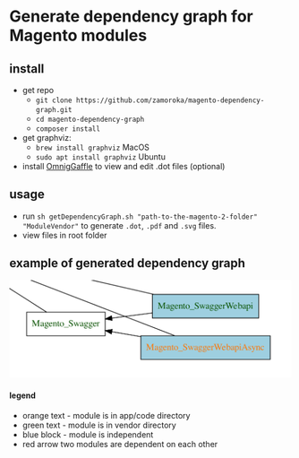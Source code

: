 # Generate dependency graph for Magento modules

## install
 - get repo
   - `git clone https://github.com/zamoroka/magento-dependency-graph.git`
   - `cd magento-dependency-graph`
   - `composer install`
 - get graphviz:
   - `brew install graphviz` MacOS
   - `sudo apt install graphviz` Ubuntu
 - install [OmnigGaffle](https://www.omnigroup.com/omnigraffle/) to view and edit .dot files (optional)
 
## usage
 - run `sh getDependencyGraph.sh "path-to-the-magento-2-folder" "ModuleVendor"` to generate `.dot`, `.pdf` and `.svg` files.
 - view files in root folder

## example of generated dependency graph
![example](https://github.com/zamoroka/magento-dependency-graph/blob/master/example.png?raw=true)

#### legend
- orange text - module is in app/code directory
- green text - module is in vendor directory
- blue block - module is independent
- red arrow two modules are dependent on each other
